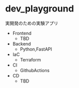# dev_playground

実開発のための実験アプリ

- Frontend
    - TBD
- Backend
    - Python,FastAPI
- IaC
    - Terraform
- CI
    - GithubActions
- CD
    - TBD

